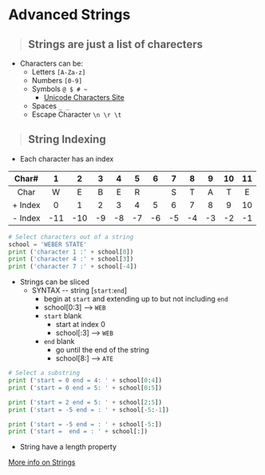  # Advanced Strings
 > ## Strings are just a list of charecters

- Characters can be: 
    - Letters  ` [A-Za-z] `
	- Numbers  ` [0-9] `
	- Symbols  ` @ $ # ~ `
	    - [Unicode Characters Site](https://pythonforundergradengineers.com/unicode-characters-in-python.html)
	- Spaces   `_ _`
	- Escape Character `\n \r \t`

> ## String Indexing
- Each character has an index

|Char#  |1  |2  |3  |4  |5  |6  |7  |8  |9  |10 |11|
|:-:    |:-:|:-:|:-:|:-:|:-:|:-:|:-:|:-:|:-:|:-:|:-:|
|Char   |W  |E  |B  |E  |R  |   |S  |T  |A  |T  |E  |
|+ Index|0  |1  |2  |3  |4  |5  |6  |7  |8  |9  |10 |
|- Index|-11|-10|-9 |-8 |-7 |-6 |-5 |-4 |-3 |-2 |-1 |

```python
# Select characters out of a string
school = 'WEBER STATE'
print ('character 1 :' + school[0])
print ('character 4 :' + school[3])
print ('character 7 :' + school[-4])
```

- Strings can be sliced
	- SYNTAX -- string [`start`:`end`]
		- begin at `start` and extending up to but not including `end`
		- school[0:3] --> `WEB`	
		- `start` blank
			- start at index 0
			- school[:3] --> `WEB`
		- `end` blank
			- go until the end of the string
			- school[8:] --> `ATE` 


```python
# Select a substring
print ('start = 0 end = 4: ' + school[0:4])
print ('start = 0 end = 5: ' + school[0:5])

print ('start = 2 end = 5: ' + school[2:5])
print ('start = -5 end = : ' + school[-5:-1])

print ('start = -5 end = : ' + school[-5:])
print ('start =  end = : ' + school[:])
```

- String have a length property


[More info on Strings](https://realpython.com/python-strings/)
